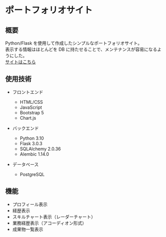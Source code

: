 # ポートフォリオサイト

## 概要

Python/Flask を使用して作成したシンプルなポートフォリオサイト。  
表示する情報はほとんどを DB に持たせることで、メンテナンスが容易になるようにした。  
[サイトはこちら](https://lubberduck.dev)

## 使用技術

- フロントエンド

  - HTML/CSS
  - JavaScript
  - Bootstrap 5
  - Chart.js

- バックエンド

  - Python 3.10
  - Flask 3.0.3
  - SQLAlchemy 2.0.36
  - Alembic 1.14.0

- データベース
  - PostgreSQL

## 機能

- プロフィール表示
- 経歴表示
- スキルチャート表示（レーダーチャート）
- 業務経歴表示（アコーディオン形式）
- 成果物一覧表示
